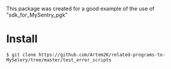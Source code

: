 This package was created for a good example of the use of "sdk_for_MySentry_pgk"

# Install

    $ git clone https://github.com/Artem2K/related-programs-to-MySelery/tree/master/test_error_scripts